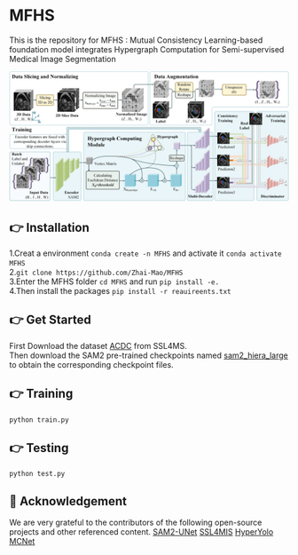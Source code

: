 # MFHS
This is the repository for MFHS : Mutual Consistency Learning-based foundation model integrates Hypergraph Computation for Semi-supervised Medical Image Segmentation  

![framework](pictures/framework.png)
## 👉 Installation
1.Creat a environment  `conda create -n MFHS`  and activate it  `conda activate MFHS`  
2.`git clone https://github.com/Zhai-Mao/MFHS`  
3.Enter the MFHS folder `cd MFHS` and run  `pip install -e.`  
4.Then install the packages `pip install -r reauireents.txt`

## 👉 Get Started  
First Download the dataset [ACDC](https://github.com/HiLab-git/SSL4MIS/tree/master/data/ACDC) from SSL4MS.  
Then download the SAM2 pre-trained checkpoints named [sam2_hiera_large](https://github.com/facebookresearch/sam2?tab=readme-ov-file) to obtain the corresponding checkpoint files.

## 👉 Training  
```shell
python train.py
```

## 👉 Testing  
```shell
python test.py
```
## 🤝 Acknowledgement
We are very grateful to the contributors of the following open-source projects and other referenced content.
[SAM2-UNet](https://github.com/WZH0120/SAM2-UNet)
[SSL4MIS](https://github.com/HiLab-git/SSL4MIS/tree/master)
[HyperYolo](https://github.com/iMoonLab/Hyper-YOLO)
[MCNet](https://github.com/ycwu1997/MC-Net)

